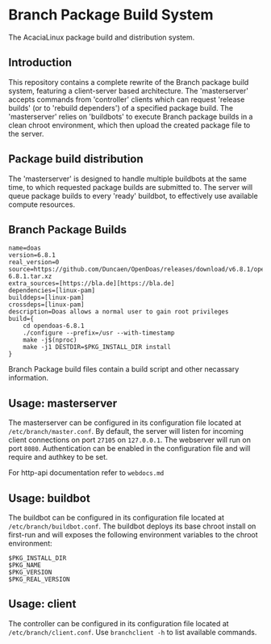 # Branch Package Build System
The AcaciaLinux package build and distribution system.

## Introduction
This repository contains a complete rewrite of the Branch package build system, featuring a client-server based architecture. The 'masterserver' accepts commands from 'controller' clients which can request 'release builds' (or to 'rebuild dependers') of a specified package build. The 'masterserver' relies on 'buildbots' to execute Branch package builds in a clean chroot environment, which then upload the created package file to the server.

## Package build distribution
The 'masterserver' is designed to handle multiple buildbots at the same time, to which requested package builds are submitted to. The server will queue package builds to every 'ready' buildbot, to effectively use available compute resources.

## Branch Package Builds
```
name=doas
version=6.8.1
real_version=0
source=https://github.com/Duncaen/OpenDoas/releases/download/v6.8.1/opendoas-6.8.1.tar.xz
extra_sources=[https://bla.de][https://bla.de]
dependencies=[linux-pam]
builddeps=[linux-pam]
crossdeps=[linux-pam]
description=Doas allows a normal user to gain root privileges
build={
	cd opendoas-6.8.1
	./configure --prefix=/usr --with-timestamp
	make -j$(nproc)
	make -j1 DESTDIR=$PKG_INSTALL_DIR install
}
```
Branch Package build files contain a build script and other necassary information. 

## Usage: masterserver
The masterserver can be configured in its configuration file located at `/etc/branch/master.conf`. By default, the server will listen for incoming client connections on port `27105` on `127.0.0.1`. The webserver will run on port `8080`. Authentication can be enabled in the configuration file and will require and authkey to be set.

For http-api documentation refer to `webdocs.md` 

## Usage: buildbot
The buildbot can be configured in its configuration file located at `/etc/branch/buildbot.conf`. The buildbot deploys its base chroot install on first-run and will exposes the following environment variables to the chroot environment:
```
$PKG_INSTALL_DIR
$PKG_NAME
$PKG_VERSION
$PKG_REAL_VERSION
```

## Usage: client
The controller can be configured in its configuration file located at `/etc/branch/client.conf`. Use `branchclient -h` to list available commands.
